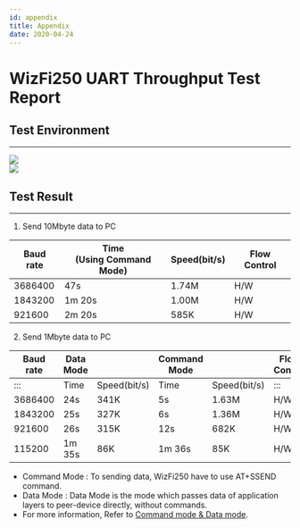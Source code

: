 ```yaml
---
id: appendix
title: Appendix
date: 2020-04-24
---
```


# WizFi250 UART Throughput Test Report

## Test Environment

-----

  
![](/document_framework/img/products/wizfi250/wizfi250pg/appendix/uart_throughput_1.png)  
![](/document_framework/img/products/wizfi250/wizfi250pg/appendix/uart_throughput_2.png)  

## Test Result

-----

 1. Send 10Mbyte data to PC 

<table>
<thead>
<tr class="header">
<th>Baud rate</th>
<th>Time<br />
(Using Command Mode)</th>
<th>Speed(bit/s)</th>
<th>Flow Control</th>
</tr>
</thead>
<tbody>
<tr class="odd">
<td>3686400</td>
<td>47s</td>
<td>1.74M</td>
<td>H/W</td>
</tr>
<tr class="even">
<td>1843200</td>
<td>1m 20s</td>
<td>1.00M</td>
<td>H/W</td>
</tr>
<tr class="odd">
<td>921600</td>
<td>2m 20s</td>
<td>585K</td>
<td>H/W</td>
</tr>
</tbody>
</table>

2. Send 1Mbyte data to PC 

| Baud rate | Data Mode |              | Command Mode |              | Flow Control |
| --------- | --------- | ------------ | ------------ | ------------ | ------------ |
| :::       | Time      | Speed(bit/s) | Time         | Speed(bit/s) | :::          |
| 3686400   | 24s       | 341K         | 5s           | 1.63M        | H/W          |
| 1843200   | 25s       | 327K         | 6s           | 1.36M        | H/W          |
| 921600    | 26s       | 315K         | 12s          | 682K         | H/W          |
| 115200    | 1m 35s    | 86K          | 1m 36s       | 85K          | H/W          |



  - Command Mode : To sending data, WizFi250 have to use AT+SSEND
    command.
  - Data Mode : Data Mode is the mode which passes data of application
    layers to peer-device directly, without commands.
  - For more information, Refer to [Command mode & Data
    mode](/products/wizfi250/wizfi250pg/at_command_set-cmd_data_mode).
